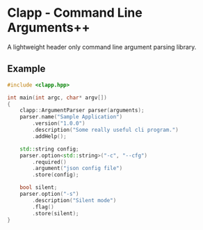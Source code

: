 # Clapp - Command Line Arguments++
A lightweight header only command line argument parsing library.

## Example
```cpp
#include <clapp.hpp>

int main(int argc, char* argv[])
{
    clapp::ArgumentParser parser(arguments);
    parser.name("Sample Application")
        .version("1.0.0")
        .description("Some really useful cli program.")
        .addHelp();

    std::string config;
    parser.option<std::string>("-c", "--cfg")
        .required()
        .argument("json config file")
        .store(config);

    bool silent;
    parser.option("-s")
        .description("Silent mode")
        .flag()
        .store(silent);
}
```
